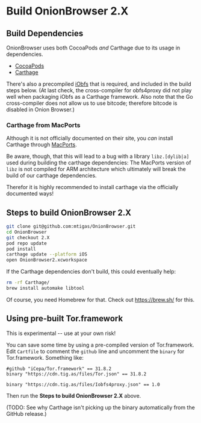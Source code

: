 # Build OnionBrowser 2.X
## Build Dependencies
OnionBrowser uses both CocoaPods *and* Carthage due to its usage in dependencies.

- [CocoaPods](https://cocoapods.org/)
- [Carthage](https://github.com/Carthage/Carthage)

There's also a precompiled [iObfs](https://github.com/mtigas/iObfs) that is required, and included in the build steps below. (At last check, the cross-compiler for obfs4proxy did not play well when packaging iObfs as a Carthage framework. Also note that the Go cross-compiler does not allow us to use bitcode; therefore bitcode is disabled in Onion Browser.)

### Carthage from MacPorts
Although it is not officially documented on their site, you *can* install Carthage through [MacPorts](https://www.macports.org/).

Be aware, though, that this will lead to a bug with a library `libz.[dylib|a]` used during building the carthage dependencies: The MacPorts version of `libz` is not compiled for ARM architecture which ultimately will break the build of our carthage dependencies.

Therefor it is highly recommended to install carthage via the officially documented ways!

## Steps to build OnionBrowser 2.X

```bash
git clone git@github.com:mtigas/OnionBrowser.git
cd OnionBrowser
git checkout 2.X
pod repo update
pod install
carthage update --platform iOS
open OnionBrowser2.xcworkspace
```

If the Carthage dependencies don't build, this could eventually help:

```bash
rm -rf Carthage/
brew install automake libtool
```

Of course, you need Homebrew for that. Check out https://brew.sh/ for this.

## Using pre-built Tor.framework

This is experimental -- use at your own risk!

You can save some time by using a pre-compiled version of Tor.framework. Edit `Cartfile` to comment the `github` line and uncomment the `binary` for Tor.framework. Something like:

```
#github "iCepa/Tor.framework" == 31.8.2
binary "https://cdn.tig.as/files/Tor.json" == 31.8.2

binary "https://cdn.tig.as/files/Iobfs4proxy.json" == 1.0
```

Then run the **Steps to build OnionBrowser 2.X** above.

(TODO: See why Carthage isn't picking up the binary automatically from the GitHub release.)
